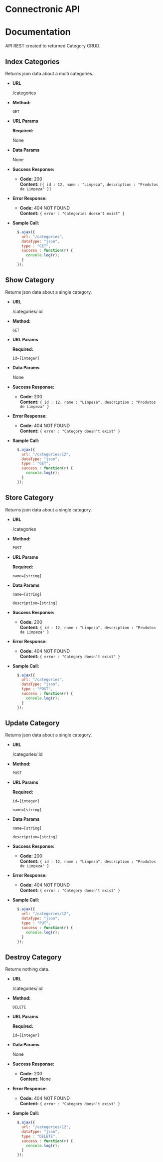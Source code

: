 # Connectronic API

# Documentation

API REST created to returned Category CRUD.


**Index Categories**
----
  Returns json data about a multi categories.

* **URL**

  /categories

* **Method:**

  `GET`

*  **URL Params**

   **Required:**

   None

* **Data Params**

  None

* **Success Response:**

  * **Code:** 200 <br />
    **Content:** `[{ id : 12, name : "Limpeza", description : "Produtos de Limpeza" }]`

* **Error Response:**

  * **Code:** 404 NOT FOUND <br />
    **Content:** `{ error : "Categories doesn't exist" }`

* **Sample Call:**

  ```javascript
    $.ajax({
      url: "/categories",
      dataType: "json",
      type : "GET",
      success : function(r) {
        console.log(r);
      }
    });
  ```


**Show Category**
----
  Returns json data about a single category.

* **URL**

  /categories/:id

* **Method:**

  `GET`

*  **URL Params**

   **Required:**

   `id=[integer]`

* **Data Params**

  None

* **Success Response:**

  * **Code:** 200 <br />
    **Content:** `{ id : 12, name : "Limpeza", description : "Produtos de Limpeza" }`

* **Error Response:**

  * **Code:** 404 NOT FOUND <br />
    **Content:** `{ error : "Category doesn't exist" }`

* **Sample Call:**

  ```javascript
    $.ajax({
      url: "/categories/12",
      dataType: "json",
      type : "GET",
      success : function(r) {
        console.log(r);
      }
    });
  ```


**Store Category**
----
  Returns json data about a single category.

* **URL**

  /categories

* **Method:**

  `POST`

*  **URL Params**

   **Required:**

   `name=[string]`

* **Data Params**

  `name=[string]`

  `description=[string]`

* **Success Response:**

  * **Code:** 200 <br />
    **Content:** `{ id : 12, name : "Limpeza", description : "Produtos de Limpeza" }`

* **Error Response:**

  * **Code:** 404 NOT FOUND <br />
    **Content:** `{ error : "Category doesn't exist" }`

* **Sample Call:**

  ```javascript
    $.ajax({
      url: "/categories",
      dataType: "json",
      type : "POST",
      success : function(r) {
        console.log(r);
      }
    });
  ```


**Update Category**
----
  Returns json data about a single category.

* **URL**

  /categories/:id

* **Method:**

  `POST`

*  **URL Params**

   **Required:**

   `id=[integer]`

   `name=[string]`

* **Data Params**

  `name=[string]`

  `description=[string]`

* **Success Response:**

  * **Code:** 200 <br />
    **Content:** `{ id : 12, name : "Limpeza", description : "Produtos de Limpeza" }`

* **Error Response:**

  * **Code:** 404 NOT FOUND <br />
    **Content:** `{ error : "Category doesn't exist" }`

* **Sample Call:**

  ```javascript
    $.ajax({
      url: "/categories/12",
      dataType: "json",
      type : "PUT",
      success : function(r) {
        console.log(r);
      }
    });
  ```


**Destroy Category**
----
  Returns nothing data.

* **URL**

  /categories/:id

* **Method:**

  `DELETE`

*  **URL Params**

   **Required:**

   `id=[integer]`

* **Data Params**

  None

* **Success Response:**

  * **Code:** 200 <br />
    **Content:** None

* **Error Response:**

  * **Code:** 404 NOT FOUND <br />
    **Content:** `{ error : "Category doesn't exist" }`

* **Sample Call:**

  ```javascript
    $.ajax({
      url: "/categories/12",
      dataType: "json",
      type : "DELETE",
      success : function(r) {
        console.log(r);
      }
    });
  ```
